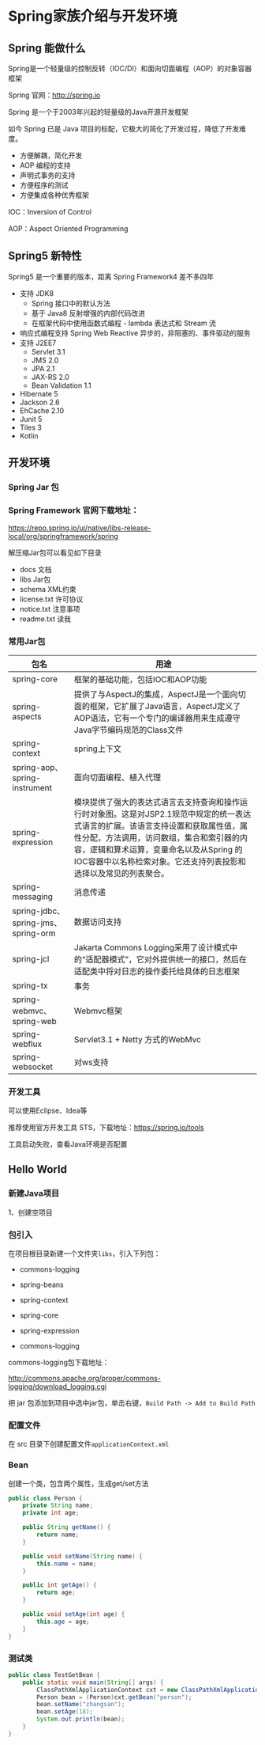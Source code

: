 # Spring家族介绍与开发环境

## Spring 能做什么

Spring是一个轻量级的控制反转（IOC/DI）和面向切面编程（AOP）的对象容器框架

Spring 官网：<http://spring.io>

Spring 是一个于2003年兴起的轻量级的Java开源开发框架

如今 Spring 已是 Java 项目的标配，它极大的简化了开发过程，降低了开发难度。

-   方便解耦，简化开发
-   AOP 编程的支持
-   声明式事务的支持
-   方便程序的测试
-   方便集成各种优秀框架

IOC：Inversion of Control

AOP：Aspect Oriented Programming

## Spring5 新特性

Spring5 是一个重要的版本，距离 Spring Framework4 差不多四年

+ 支持 JDK8
  + Spring 接口中的默认方法
  + 基于 Java8 反射增强的内部代码改进
  + 在框架代码中使用函数式编程 - lambda 表达式和 Stream 流
+ 响应式编程支持 Spring Web Reactive 异步的，非阻塞的、事件驱动的服务
+ 支持 J2EE7
  + Servlet 3.1
  + JMS 2.0
  + JPA 2.1
  + JAX-RS 2.0
  + Bean Validation 1.1
+ Hibernate 5
+ Jackson 2.6
+ EhCache 2.10
+ Junit 5
+ Tiles 3
+ Kotlin

## 开发环境

### Spring Jar 包

### Spring Framework 官网下载地址：

https://repo.spring.io/ui/native/libs-release-local/org/springframework/spring

解压缩Jar包可以看见如下目录

+ docs 文档
+ libs Jar包
+ schema XML约束
+ license.txt 许可协议
+ notice.txt 注意事项
+ readme.txt 读我

### 常用Jar包

| 包名                                | 用途                                                         |
| ----------------------------------- | ------------------------------------------------------------ |
| spring-core                         | 框架的基础功能，包括IOC和AOP功能                             |
| spring-aspects                      | 提供了与AspectJ的集成，AspectJ是一个面向切面的框架，它扩展了Java语言，AspectJ定义了AOP语法，它有一个专门的编译器用来生成遵守Java字节编码规范的Class文件 |
| spring-context                      | spring上下文                                                 |
| spring-aop、spring-instrument       | 面向切面编程、植入代理                                       |
| spring-expression                   | 模块提供了强大的表达式语言去支持查询和操作运行时对象图。这是对JSP2.1规范中规定的统一表达式语言的扩展。该语言支持设置和获取属性值，属性分配，方法调用，访问数组，集合和索引器的内容，逻辑和算术运算，变量命名以及从Spring 的IOC容器中以名称检索对象。它还支持列表投影和选择以及常见的列表聚合。 |
| spring-messaging                    | 消息传递                                                     |
| spring-jdbc、spring-jms、spring-orm | 数据访问支持                                                 |
| spring-jcl                          | Jakarta Commons Logging采用了设计模式中的“适配器模式”，它对外提供统一的接口，然后在适配类中将对日志的操作委托给具体的日志框架 |
| spring-tx                           | 事务                                                         |
| spring-webmvc、spring-web           | Webmvc框架                                                   |
| spring-webflux                      | Servlet3.1 + Netty 方式的WebMvc                              |
| spring-websocket                    | 对ws支持                                                     |

### 开发工具

可以使用Eclipse、Idea等

推荐使用官方开发工具 STS，下载地址：https://spring.io/tools

工具启动失败，查看Java环境是否配置

## Hello World

### 新建Java项目

1、创建空项目

### 包引入

在项目根目录新建一个文件夹`libs`，引入下列包：

+ commons-logging
+ spring-beans
+ spring-context
+ spring-core
+ spring-expression

+ commons-logging

commons-logging包下载地址：

http://commons.apache.org/proper/commons-logging/download_logging.cgi

把 jar 包添加到项目中选中jar包，单击右键，`Build Path -> Add to Build Path`

### 配置文件

在 src 目录下创建配置文件`applicationContext.xml`

### Bean

创建一个类，包含两个属性，生成get/set方法

```java
public class Person {
	private String name;
	private int age;

	public String getName() {
		return name;
	}

	public void setName(String name) {
		this.name = name;
	}

	public int getAge() {
		return age;
	}

	public void setAge(int age) {
		this.age = age;
	}
}
```

###  测试类

```java
public class TestGetBean {
	public static void main(String[] args) {
		ClassPathXmlApplicationContext cxt = new ClassPathXmlApplicationContext("applicationContext.xml");
		Person bean = (Person)cxt.getBean("person");
		bean.setName("zhangsan");
		bean.setAge(18);
		System.out.println(bean);
	}
}
```

